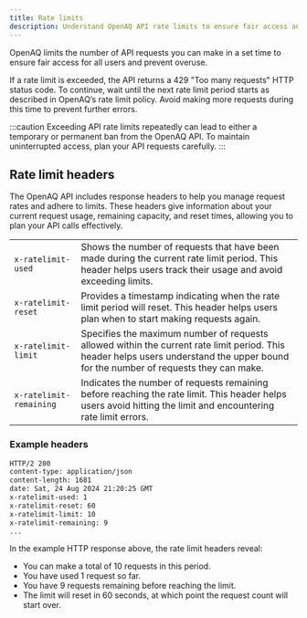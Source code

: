 ```yaml
---
title: Rate limits
description: Understand OpenAQ API rate limits to ensure fair access and avoid errors. Learn how rate limit headers track your usage, reset times, and remaining requests. Exceeding limits can result in a temporary or permanent ban.
---
```


OpenAQ limits the number of API requests you can make in a set time to ensure
fair access for all users and prevent overuse.

If a rate limit is exceeded, the API returns a 429 "Too many requests" HTTP status
code. To continue, wait until the next rate limit period starts as described in
OpenAQ’s rate limit policy. Avoid making more requests during this time to 
prevent further errors.

:::caution
Exceeding API rate limits repeatedly can lead to either a temporary or permanent
ban from the OpenAQ API. To maintain uninterrupted access, plan your API
requests carefully.
:::

## Rate limit headers

The OpenAQ API includes response headers to help you manage request rates and
adhere to limits. These headers give information about your current request
usage, remaining capacity, and reset times, allowing you to plan your API calls
effectively.

<table>
  <tbody>
    <tr>
      <td style="white-space: nowrap;"><code>x-ratelimit-used</code></td>
      <td>Shows the number of requests that have been made during the current
      rate limit period. This header helps users track their usage and avoid
      exceeding limits.</td>
    </tr>
    <tr>
      <td style="white-space: nowrap;"><code>x-ratelimit-reset</code></td>
      <td>Provides a timestamp indicating when the rate limit period will reset.
      This header helps users plan when to start making requests again.</td>
    </tr>
    <tr>
      <td style="white-space: nowrap;"><code>x-ratelimit-limit</code></td>
      <td>Specifies the maximum number of requests allowed within the current
      rate limit period. This header helps users understand the upper bound for 
      the number of requests they can make.</td>
    </tr>
    <tr>
      <td style="white-space: nowrap;"><code>x-ratelimit-remaining</code></td>
      <td>Indicates the number of requests remaining before reaching the rate
      limit. This header helps users avoid hitting the limit and encountering
      rate limit errors.</td>
    </tr>
  </tbody>
</table>

### Example headers

```sh {5-8}
HTTP/2 200 
content-type: application/json
content-length: 1681
date: Sat, 24 Aug 2024 21:20:25 GMT
x-ratelimit-used: 1
x-ratelimit-reset: 60
x-ratelimit-limit: 10
x-ratelimit-remaining: 9
...
```

In the example HTTP response above, the rate limit headers reveal:

* You can make a total of 10 requests in this period.
* You have used 1 request so far.
* You have 9 requests remaining before reaching the limit.
* The limit will reset in 60 seconds, at which point the request count will
start over.
